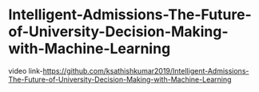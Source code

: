 # Intelligent-Admissions-The-Future-of-University-Decision-Making-with-Machine-Learning
video link-https://github.com/ksathishkumar2019/Intelligent-Admissions-The-Future-of-University-Decision-Making-with-Machine-Learning
